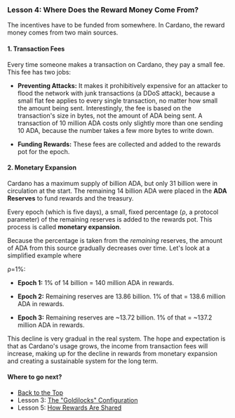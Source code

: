 ### Lesson 4: Where Does the Reward Money Come From?

The incentives have to be funded from somewhere. In Cardano, the reward money comes from two main sources.

#### **1\. Transaction Fees**

Every time someone makes a transaction on Cardano, they pay a small fee. This fee has two jobs:

* **Preventing Attacks:** It makes it prohibitively expensive for an attacker to flood the network with junk transactions (a DDoS attack), because a small flat fee applies to every single transaction, no matter how small the amount being sent. Interestingly, the fee is based on the transaction's size in bytes, not the amount of ADA being sent. A transaction of 10 million ADA costs only slightly more than one sending 10 ADA, because the number takes a few more bytes to write down.

* **Funding Rewards:** These fees are collected and added to the rewards pot for the epoch.

#### **2\. Monetary Expansion**

Cardano has a maximum supply of billion ADA, but only 31 billion were in circulation at the start. The remaining 14 billion ADA were placed in the **ADA Reserves** to fund rewards and the treasury.

Every epoch (which is five days), a small, fixed percentage (ρ, a protocol parameter) of the remaining reserves is added to the rewards pot. This process is called **monetary expansion**.

Because the percentage is taken from the *remaining* reserves, the amount of ADA from this source gradually decreases over time. Let's look at a simplified example where

ρ=1%:

* **Epoch 1:** 1% of 14 billion \= 140 million ADA in rewards.

* **Epoch 2:** Remaining reserves are 13.86 billion. 1% of that \= 138.6 million ADA in rewards.

* **Epoch 3:** Remaining reserves are \~13.72 billion. 1% of that \= \~137.2 million ADA in rewards.

This decline is very gradual in the real system. The hope and expectation is that as Cardano's usage grows, the income from transaction fees will increase, making up for the decline in rewards from monetary expansion and creating a sustainable system for the long term.

#### **Where to go next?**

* [Back to the Top](Incentives.md)
* Lesson 3: [The "Goldilocks" Configuration](lesson-3.md)
* Lesson 5: [How Rewards Are Shared](lesson-5.md)
